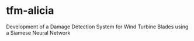 # tfm-alicia
Development of a Damage Detection System for Wind Turbine Blades using a Siamese Neural Network
